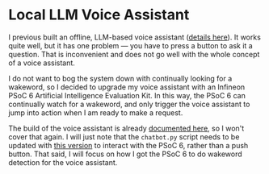 # Local LLM Voice Assistant

I previous built an offline, LLM-based voice assistant ([details here](https://github.com/nickbild/local_llm_assistant)). It works quite well, but it has one problem — you have to press a button to ask it a question. That is inconvenient and does not go well with the whole concept of a voice assistant.

I do not want to bog the system down with continually looking for a wakeword, so I decided to upgrade my voice assistant with an Infineon PSoC 6 Artificial Intelligence Evaluation Kit. In this way, the PSoC 6 can continually watch for a wakeword, and only trigger the voice assistant to jump into action when I am ready to make a request.

The build of the voice assistant is already [documented here](https://github.com/nickbild/local_llm_assistant), so I won't cover that again. I will just note that the `chatbot.py` script needs to be updated with [this version](https://github.com/nickbild/psoc6_voice_assistant/blob/main/chatbot.py) to interact with the PSoC 6, rather than a push button. That said, I will focus on how I got the PSoC 6 to do wakeword detection for the voice assistant.

